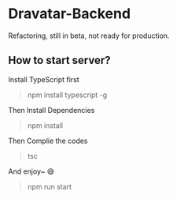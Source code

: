 # Dravatar-Backend

Refactoring, still in beta, not ready for production.

## How to start server?

 Install TypeScript first

> npm install typescript -g

Then Install Dependencies

> npm install

Then Complie the codes

> tsc

And enjoy~ 😄

> npm run start
